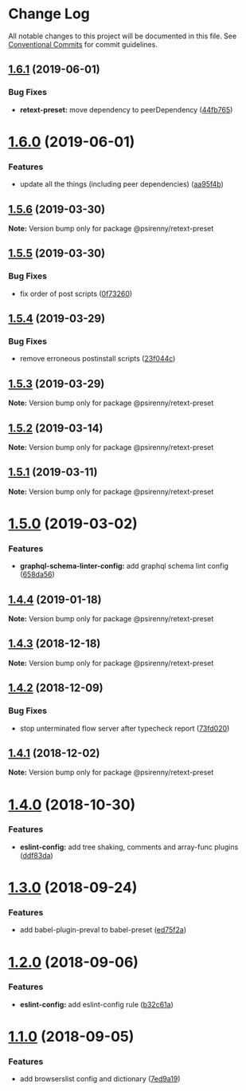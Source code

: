 # Change Log

All notable changes to this project will be documented in this file.
See [Conventional Commits](https://conventionalcommits.org) for commit guidelines.

## [1.6.1](https://github.com/psirenny/monorepo/tree/master/packages/retext-preset/compare/@psirenny/retext-preset@1.6.0...@psirenny/retext-preset@1.6.1) (2019-06-01)


### Bug Fixes

* **retext-preset:** move dependency to peerDependency ([44fb765](https://github.com/psirenny/monorepo/tree/master/packages/retext-preset/commit/44fb765))





# [1.6.0](https://github.com/psirenny/monorepo/tree/master/packages/retext-preset/compare/@psirenny/retext-preset@1.5.6...@psirenny/retext-preset@1.6.0) (2019-06-01)


### Features

* update all the things (including peer dependencies) ([aa95f4b](https://github.com/psirenny/monorepo/tree/master/packages/retext-preset/commit/aa95f4b))





## [1.5.6](https://github.com/psirenny/monorepo/tree/master/packages/retext-preset/compare/@psirenny/retext-preset@1.5.5...@psirenny/retext-preset@1.5.6) (2019-03-30)

**Note:** Version bump only for package @psirenny/retext-preset





## [1.5.5](https://github.com/psirenny/monorepo/tree/master/packages/retext-preset/compare/@psirenny/retext-preset@1.5.4...@psirenny/retext-preset@1.5.5) (2019-03-30)


### Bug Fixes

* fix order of post scripts ([0f73260](https://github.com/psirenny/monorepo/tree/master/packages/retext-preset/commit/0f73260))





## [1.5.4](https://github.com/psirenny/monorepo/tree/master/packages/retext-preset/compare/@psirenny/retext-preset@1.5.3...@psirenny/retext-preset@1.5.4) (2019-03-29)


### Bug Fixes

* remove erroneous postinstall scripts ([23f044c](https://github.com/psirenny/monorepo/tree/master/packages/retext-preset/commit/23f044c))





## [1.5.3](https://github.com/psirenny/monorepo/tree/master/packages/retext-preset/compare/@psirenny/retext-preset@1.5.2...@psirenny/retext-preset@1.5.3) (2019-03-29)

**Note:** Version bump only for package @psirenny/retext-preset





## [1.5.2](https://github.com/psirenny/monorepo/tree/master/packages/retext-preset/compare/@psirenny/retext-preset@1.5.1...@psirenny/retext-preset@1.5.2) (2019-03-14)

**Note:** Version bump only for package @psirenny/retext-preset





## [1.5.1](https://github.com/psirenny/monorepo/tree/master/packages/retext-preset/compare/@psirenny/retext-preset@1.5.0...@psirenny/retext-preset@1.5.1) (2019-03-11)

**Note:** Version bump only for package @psirenny/retext-preset





# [1.5.0](https://github.com/psirenny/monorepo/tree/master/packages/retext-preset/compare/@psirenny/retext-preset@1.4.4...@psirenny/retext-preset@1.5.0) (2019-03-02)


### Features

* **graphql-schema-linter-config:** add graphql schema lint config ([658da56](https://github.com/psirenny/monorepo/tree/master/packages/retext-preset/commit/658da56))





## [1.4.4](https://github.com/psirenny/monorepo/tree/master/packages/retext-preset/compare/@psirenny/retext-preset@1.4.3...@psirenny/retext-preset@1.4.4) (2019-01-18)

**Note:** Version bump only for package @psirenny/retext-preset





## [1.4.3](https://github.com/psirenny/monorepo/tree/master/packages/retext-preset/compare/@psirenny/retext-preset@1.4.2...@psirenny/retext-preset@1.4.3) (2018-12-18)

**Note:** Version bump only for package @psirenny/retext-preset





## [1.4.2](https://github.com/psirenny/monorepo/tree/master/packages/retext-preset/compare/@psirenny/retext-preset@1.4.1...@psirenny/retext-preset@1.4.2) (2018-12-09)


### Bug Fixes

* stop unterminated flow server after typecheck report ([73fd020](https://github.com/psirenny/monorepo/tree/master/packages/retext-preset/commit/73fd020))





## [1.4.1](https://github.com/psirenny/monorepo/tree/master/packages/retext-preset/compare/@psirenny/retext-preset@1.4.0...@psirenny/retext-preset@1.4.1) (2018-12-02)

**Note:** Version bump only for package @psirenny/retext-preset





# [1.4.0](https://github.com/psirenny/monorepo/tree/master/packages/retext-preset/compare/@psirenny/retext-preset@1.3.0...@psirenny/retext-preset@1.4.0) (2018-10-30)


### Features

* **eslint-config:** add tree shaking, comments and array-func plugins ([ddf83da](https://github.com/psirenny/monorepo/tree/master/packages/retext-preset/commit/ddf83da))





<a name="1.3.0"></a>
# [1.3.0](https://github.com/psirenny/monorepo/tree/master/packages/retext-preset/compare/@psirenny/retext-preset@1.2.0...@psirenny/retext-preset@1.3.0) (2018-09-24)


### Features

* add babel-plugin-preval to babel-preset ([ed75f2a](https://github.com/psirenny/monorepo/tree/master/packages/retext-preset/commit/ed75f2a))





<a name="1.2.0"></a>
# [1.2.0](https://github.com/psirenny/monorepo/tree/master/packages/retext-preset/compare/@psirenny/retext-preset@1.1.0...@psirenny/retext-preset@1.2.0) (2018-09-06)


### Features

* **eslint-config:** add eslint-config rule ([b32c61a](https://github.com/psirenny/monorepo/tree/master/packages/retext-preset/commit/b32c61a))





<a name="1.1.0"></a>
# [1.1.0](https://github.com/psirenny/monorepo/tree/master/packages/retext-preset/compare/@psirenny/retext-preset@1.0.2...@psirenny/retext-preset@1.1.0) (2018-09-05)


### Features

* add browserslist config and dictionary ([7ed9a19](https://github.com/psirenny/monorepo/tree/master/packages/retext-preset/commit/7ed9a19))
